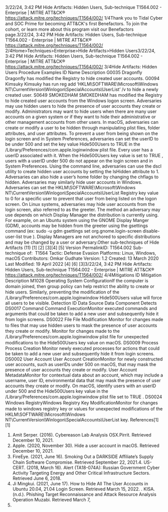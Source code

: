 3/22/24, 3:42 PM Hide Artifacts: Hidden Users, Sub-technique T1564.002 - Enterprise | MITRE ATT&CK®
https://attack.mitre.org/techniques/T1564/002/ 1/4Thank you to Tidal Cyber and SOC Prime for becoming ATT&CK's ﬁrst Benefactors. To join the cohort, or learn more about this program visit our
Benefactors page.3/22/24, 3:42 PM Hide Artifacts: Hidden Users, Sub-technique T1564.002 - Enterprise | MITRE ATT&CK®
https://attack.mitre.org/techniques/T1564/002/ 2/4Home>Techniques>Enterprise>Hide Artifacts>Hidden Users3/22/24, 3:42 PM Hide Artifacts: Hidden Users, Sub-technique T1564.002 - Enterprise | MITRE ATT&CK®
https://attack.mitre.org/techniques/T1564/002/ 3/4Hide Artifacts: Hidden Users
Procedure Examples
ID Name Description
G0035 Dragonﬂy Dragonﬂy has modiﬁed the Registry to hide created user accounts.
G0094 Kimsuky Kimsuky has run reg add ‘HKLM\SOFTWARE\Microsoft\Windows
NT\CurrentVersion\Winlogon\SpecialAccounts\UserList’ /v to hide a newly created user.
S0649 SMOKEDHAM SMOKEDHAM has modiﬁed the Registry to hide created user accounts from the Windows logon screen. Adversaries may use hidden users to hide the presence of user accounts they create or modify. Administrators may want to hide users when
there are many user accounts on a given system or if they want to hide their administrative or other management accounts from other users.
In macOS, adversaries can create or modify a user to be hidden through manipulating plist ﬁles, folder attributes, and user attributes. To
prevent a user from being shown on the login screen and in System Preferences, adversaries can set the userID to be under 500 and set the
key value Hide500Users to TRUE in the /Library/Preferences/com.apple.loginwindow plist ﬁle. Every user has a userID associated
with it. When the Hide500Users key value is set to TRUE , users with a userID under 500 do not appear on the login screen and in System
Preferences. Using the command line, adversaries can use the dscl utility to create hidden user accounts by setting the IsHidden attribute
to 1. Adversaries can also hide a user’s home folder by changing the chflags to hidden.
Adversaries may similarly hide user accounts in Windows. Adversaries can set the HKLM\SOFTWARE\Microsoft\Windows
NT\CurrentVersion\Winlogon\SpecialAccounts\UserList Registry key value to 0 for a speciﬁc user to prevent that user from being
listed on the logon screen.
On Linux systems, adversaries may hide user accounts from the login screen, also referred to as the greeter. The method an adversary may
use depends on which Display Manager the distribution is currently using. For example, on an Ubuntu system using the GNOME Display
Manger (GDM), accounts may be hidden from the greeter using the gsettings command (ex: sudo -u gdm gsettings set
org.gnome.login-screen disable-user-list true ). Display Managers are not anchored to speciﬁc distributions and may be changed
by a user or adversary.Other sub-techniques of Hide Artifacts (11)
[1]
[2]
[3][4]
[5]
Version PermalinkID: T1564.002
Sub-technique of:  T1564
 
Tactic: Defense Evasion
 
Platforms: Linux, Windows, macOS
Contributors: Omkar Gudhate
Version: 1.2
Created: 13 March 2020
Last Modiﬁed: 19 April 2022
[4]
[6]
[3]3/22/24, 3:42 PM Hide Artifacts: Hidden Users, Sub-technique T1564.002 - Enterprise | MITRE ATT&CK®
https://attack.mitre.org/techniques/T1564/002/ 4/4Mitigations
ID Mitigation Description
M1028 Operating System
ConﬁgurationIf the computer is domain joined, then group policy can help restrict the ability to create or hide users.
Similarly, preventing the modiﬁcation of the /Library/Preferences/com.apple.loginwindow
Hide500Users value will force all users to be visible.
Detection
ID Data Source Data Component Detects
DS0017 Command Command
ExecutionMonitor executed commands and arguments that could be taken to add a new user
and subsequently hide it from login screens.
DS0022 File File Modiﬁcation Monitor for changes made to ﬁles that may use hidden users to mask the presence
of user accounts they create or modify. Monitor for changes made to the
/Library/Preferences/com.apple.loginwindow plist ﬁle for unexpected
modiﬁcations to the Hide500Users key value on macOS.
DS0009 Process Process Creation Monitor newly executed processes for actions that could be taken to add a new
user and subsequently hide it from login screens.
DS0002 User Account User Account
CreationMonitor for newly constructed user accounts, such as userIDs under 500 on
macOS, that may mask the presence of user accounts they create or modify.
User Account
MetadataMonitor for contextual data about an account, which may include a username, user
ID, environmental data that may mask the presence of user accounts they create or
modify. On macOS, identify users with an userID under 500 and the Hide500Users
key value in the /Library/Preferences/com.apple.loginwindow plist ﬁle set to
TRUE .
DS0024 Windows RegistryWindows Registry
Key ModiﬁcationMonitor for changes made to windows registry key or values for unexpected
modiﬁcations of the HKLM\SOFTWARE\Microsoft\Windows
NT\CurrentVersion\Winlogon\SpecialAccounts\UserList key.
References[1]
[1]
1. Amit Serper. (2016). Cybereason Lab Analysis OSX.Pirrit.
Retrieved December 10, 2021.
2. Apple. (2020, November 30). Hide a user account in macOS.
Retrieved December 10, 2021.
3. FireEye. (2021, June 16). Smoking Out a DARKSIDE Aﬃliate’s
Supply Chain Software Compromise. Retrieved September 22,
2021.4. US-CERT. (2018, March 16). Alert (TA18-074A): Russian
Government Cyber Activity Targeting Energy and Other Critical
Infrastructure Sectors. Retrieved June 6, 2018.
5. Ji Mingkui. (2021, June 17). How to Hide All The User
Accounts in Ubuntu 20.04, 21.04 Login Screen. Retrieved
March 15, 2022.
 . KISA. (n.d.). Phishing Target Reconnaissance and Attack
Resource Analysis Operation Muzabi. Retrieved March 7,
2022.